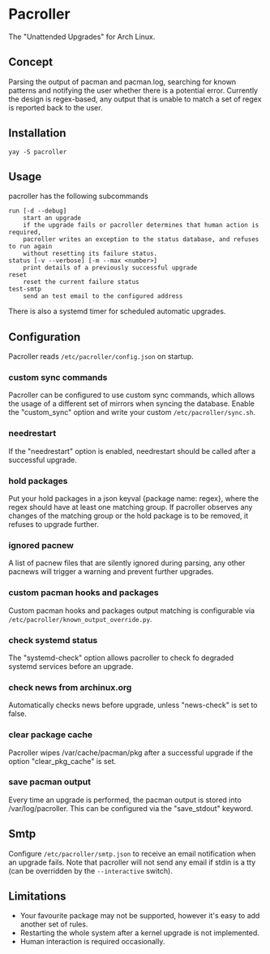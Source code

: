 # Pacroller
The "Unattended Upgrades" for Arch Linux.

## Concept
Parsing the output of pacman and pacman.log, searching for known patterns and notifying the user whether there is a potential error.
Currently the design is regex-based, any output that is unable to match a set of regex is reported back to the user.

## Installation
`yay -S pacroller`

## Usage
pacroller has the following subcommands
```
run [-d --debug]
    start an upgrade
    if the upgrade fails or pacroller determines that human action is required,
    pacroller writes an exception to the status database, and refuses to run again
    without resetting its failure status.
status [-v --verbose] [-m --max <number>]
    print details of a previously successful upgrade
reset
    reset the current failure status
test-smtp
    send an test email to the configured address
```
There is also a systemd timer for scheduled automatic upgrades.

## Configuration
Pacroller reads `/etc/pacroller/config.json` on startup.
### custom sync commands
Pacroller can be configured to use custom sync commands, which allows the usage of a different set of mirrors when syncing the database. Enable the "custom_sync" option and write your custom `/etc/pacroller/sync.sh`.
### needrestart
If the "needrestart" option is enabled, needrestart should be called after a successful upgrade.
### hold packages
Put your hold packages in a json keyval {package name: regex}, where the regex should have at least one matching group.
If pacroller observes any changes of the matching group or the hold package is to be removed, it refuses to upgrade further.
### ignored pacnew
A list of pacnew files that are silently ignored during parsing, any other pacnews will trigger a warning and prevent further upgrades.
### custom pacman hooks and packages
Custom pacman hooks and packages output matching is configurable via `/etc/pacroller/known_output_override.py`.
### check systemd status
The "systemd-check" option allows pacroller to check fo degraded systemd services before an upgrade.
### check news from archinux.org
Automatically checks news before upgrade, unless "news-check" is set to false.
### clear package cache
Pacroller wipes /var/cache/pacman/pkg after a successful upgrade if the option "clear_pkg_cache" is set.
### save pacman output
Every time an upgrade is performed, the pacman output is stored into /var/log/pacroller. This can be configured via the "save_stdout" keyword.

## Smtp
Configure `/etc/pacroller/smtp.json` to receive an email notification when an upgrade fails. Note that pacroller will not send any email if stdin is a tty (can be overridden by the `--interactive` switch).

## Limitations
- Your favourite package may not be supported, however it's easy to add another set of rules.
- Restarting the whole system after a kernel upgrade is not implemented.
- Human interaction is required occasionally.

